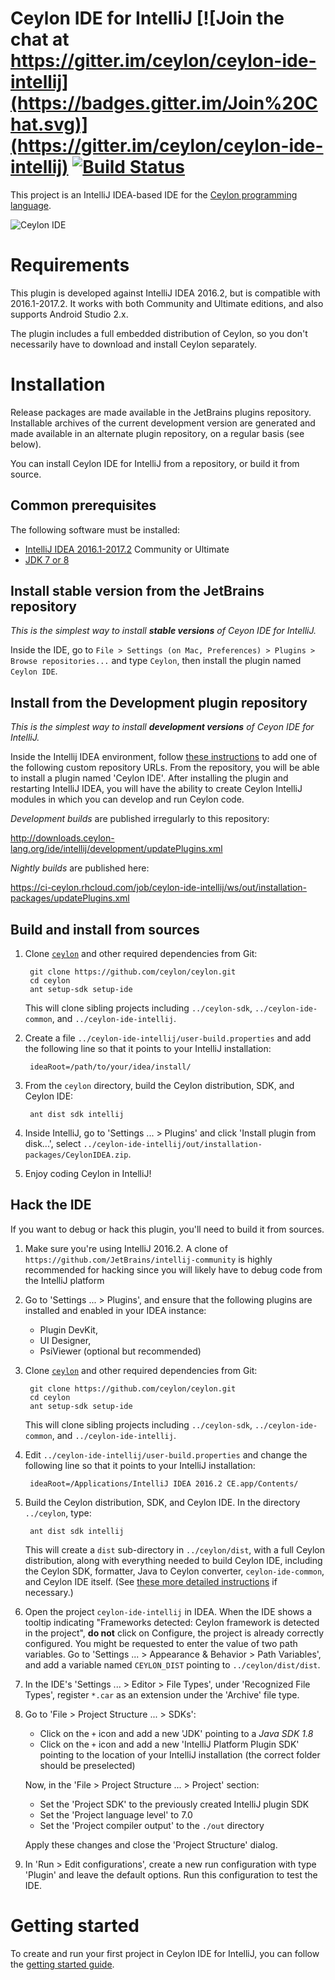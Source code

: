 Ceylon IDE for IntelliJ [![Join the chat at https://gitter.im/ceylon/ceylon-ide-intellij](https://badges.gitter.im/Join%20Chat.svg)](https://gitter.im/ceylon/ceylon-ide-intellij) [![Build Status](https://ci-ceylon.rhcloud.com/buildStatus/icon?job=ceylon-ide-intellij)](https://ci-ceylon.rhcloud.com/job/ceylon-ide-intellij)
=======================

This project is an IntelliJ IDEA-based IDE for the [Ceylon programming language](http://ceylon-lang.org).

![Ceylon IDE](https://plugins.jetbrains.com/files/8625/screenshot_16167.png)

# Requirements

This plugin is developed against IntelliJ IDEA 2016.2, but is compatible with 2016.1-2017.2.
It works with both Community and Ultimate editions, and also supports Android Studio 2.x.

The plugin includes a full embedded distribution of Ceylon, so you don't necessarily have to download 
and install Ceylon separately.

# Installation

Release packages are made available in the JetBrains plugins repository. Installable archives of 
the current development version are generated and made available in an alternate plugin repository, 
on a regular basis (see below). 

You can install Ceylon IDE for IntelliJ from a repository, or build it from source.

## Common prerequisites

The following software must be installed:

- [IntelliJ IDEA 2016.1-2017.2](http://www.jetbrains.com/idea/download/) Community or Ultimate
- [JDK 7 or 8](http://www.oracle.com/technetwork/java/javase/downloads/jdk8-downloads-2133151.html)

## Install stable version from the JetBrains repository

_This is the simplest way to install **stable versions** of Ceyon IDE for IntelliJ._

Inside the IDE, go to `File > Settings (on Mac, Preferences) > Plugins > Browse repositories...` and type `Ceylon`, then install the plugin named `Ceylon IDE`.

## Install from the Development plugin repository

_This is the simplest way to install **development versions** of Ceyon IDE for IntelliJ._

Inside the Intellij IDEA environment, follow
[these instructions](https://www.jetbrains.com/idea/help/managing-enterprise-plugin-repositories.html)
to add one of the following custom repository URLs. From the repository, you will be able to install
a plugin named 'Ceylon IDE'. After installing the plugin and restarting IntelliJ IDEA, you will
have the ability to create Ceylon IntelliJ modules in which you can develop and run Ceylon code.

*Development builds* are published irregularly to this repository:

<http://downloads.ceylon-lang.org/ide/intellij/development/updatePlugins.xml>


*Nightly builds* are published here:

<https://ci-ceylon.rhcloud.com/job/ceylon-ide-intellij/ws/out/installation-packages/updatePlugins.xml>

## Build and install from sources

1. Clone [`ceylon`](http://github.com/ceylon/ceylon) and other required dependencies from Git:

        git clone https://github.com/ceylon/ceylon.git
        cd ceylon
        ant setup-sdk setup-ide

   This will clone sibling projects including `../ceylon-sdk`, `../ceylon-ide-common`, and
   `../ceylon-ide-intellij`.

2. Create a file `../ceylon-ide-intellij/user-build.properties` and add the following line
   so that it points to your IntelliJ installation:

        ideaRoot=/path/to/your/idea/install/

3. From the `ceylon` directory, build the Ceylon distribution, SDK, and Ceylon IDE:

        ant dist sdk intellij

4. Inside IntelliJ, go to 'Settings ... > Plugins' and click 'Install plugin from disk...',
   select `../ceylon-ide-intellij/out/installation-packages/CeylonIDEA.zip`.

5. Enjoy coding Ceylon in IntelliJ!

## Hack the IDE

If you want to debug or hack this plugin, you'll need to build it from sources.

1. Make sure you're using IntelliJ 2016.2.
   A clone of `https://github.com/JetBrains/intellij-community` is highly recommended for hacking
   since you will likely have to debug code from the IntelliJ platform

2. Go to 'Settings ... > Plugins', and ensure that the following plugins are installed and
   enabled in your IDEA instance:
    - Plugin DevKit,
    - UI Designer,
    - PsiViewer (optional but recommended)

3. Clone [`ceylon`](http://github.com/ceylon/ceylon) and other required dependencies from Git:

        git clone https://github.com/ceylon/ceylon.git
        cd ceylon
        ant setup-sdk setup-ide

   This will clone sibling projects including `../ceylon-sdk`, `../ceylon-ide-common`, and
   `../ceylon-ide-intellij`.

4. Edit `../ceylon-ide-intellij/user-build.properties` and change the following line
   so that it points to your IntelliJ installation:

        ideaRoot=/Applications/IntelliJ IDEA 2016.2 CE.app/Contents/

5. Build the Ceylon distribution, SDK, and Ceylon IDE. In the directory `../ceylon`, type:

        ant dist sdk intellij

   This will create a `dist` sub-directory in `../ceylon/dist`, with a full Ceylon distribution,
   along with everything needed to build Ceylon IDE, including the Ceylon SDK, formatter, Java to
   Ceylon converter, `ceylon-ide-common`, and Ceylon IDE itself. (See
   [these more detailed instructions](https://github.com/ceylon/ceylon-dist/blob/master/README.md#building-the-distribution)
   if necessary.)

6. Open the project `ceylon-ide-intellij` in IDEA. When the IDE shows a tooltip indicating "Frameworks detected: Ceylon 
   framework is detected in the project", **do not** click on Configure, the project is already correctly configured. 
   You might be requested to enter the value of two path variables. Go to 'Settings ... > Appearance & Behavior > Path Variables',
   and add a variable named `CEYLON_DIST` pointing to `../ceylon/dist/dist`.

7. In the IDE's 'Settings ... > Editor > File Types', under 'Recognized File Types', register
   `*.car` as an extension under the 'Archive' file type.

8. Go to 'File > Project Structure ... > SDKs':

    - Click on the `+` icon and add a new 'JDK' pointing to a *Java SDK 1.8*
    - Click on the `+` icon and add a new 'IntelliJ Platform Plugin SDK' pointing to the location
      of your IntelliJ installation (the correct folder should be preselected)

   Now, in the 'File > Project Structure ... > Project' section:

     - Set the 'Project SDK' to the previously created IntelliJ plugin SDK
     - Set the 'Project language level' to 7.0
     - Set the 'Project compiler output' to the `./out` directory

   Apply these changes and close the 'Project Structure' dialog.

9. In 'Run > Edit configurations', create a new run configuration with type 'Plugin' and leave the
    default options. Run this configuration to test the IDE.

# Getting started

To create and run your first project in Ceylon IDE for IntelliJ, you can follow the [getting started guide](https://ceylon-lang.org/documentation/current/ide/intellij/getting-started/).
